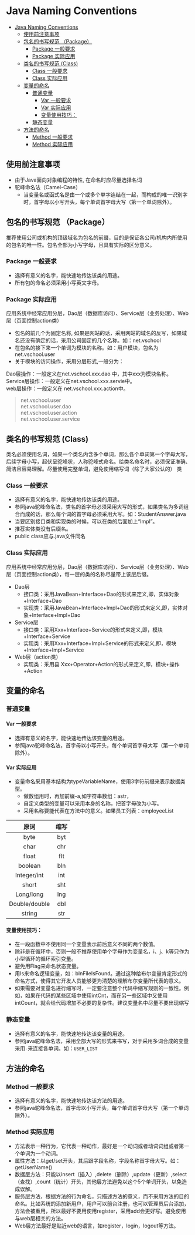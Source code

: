# Java Naming Conventions

<!-- TOC -->

- [Java Naming Conventions](#java-naming-conventions)
  - [使用前注意事项](#使用前注意事项)
  - [包名的书写规范 （Package）](#包名的书写规范-package)
    - [Package 一般要求](#package-一般要求)
    - [Package 实际应用](#package-实际应用)
  - [类名的书写规范 (Class)](#类名的书写规范-class)
    - [Class 一般要求](#class-一般要求)
    - [Class 实际应用](#class-实际应用)
  - [变量的命名](#变量的命名)
    - [普通变量](#普通变量)
      - [Var 一般要求](#var-一般要求)
      - [Var 实际应用](#var-实际应用)
      - [变量使用技巧：](#变量使用技巧)
    - [静态变量](#静态变量)
  - [方法的命名](#方法的命名)
    - [Method 一般要求](#method-一般要求)
    - [Method 实际应用](#method-实际应用)

<!-- /TOC -->

## 使用前注意事项

- 由于Java面向对象编程的特性, 在命名时应尽量选择名词
- 驼峰命名法（Camel-Case）
  - 当变量名或函式名是由一个或多个单字连结在一起，而构成的唯一识别字时，首字母以小写开头，每个单词首字母大写（第一个单词除外）。

## 包名的书写规范 （Package）

推荐使用公司或机构的顶级域名为包名的前缀，目的是保证各公司/机构内所使用的包名的唯一性。包名全部为小写字母，且具有实际的区分意义。

### Package 一般要求

- 选择有意义的名字，能快速地传达该类的用途。
- 所有包的命名必须采用小写英文字母。

### Package 实际应用

应用系统中经常应用分层，Dao层（数据库访问）、Service层（业务处理）、Web层（页面控制action类）

- 包名的前几个为固定名称, 如果是网站的话，采用网站的域名的反写，如果域名还没有确定的话，采用公司固定的几个名称。如：net.vschool
- 在包名的接下来一个单词为模块的名称。如：用户模块，包名为net.vschool.user
- 关于模块的访问操作，采用分层形式,一般分为：

Dao层操作：一般定义在net.vschool.xxx.dao 中，其中xxx为模块名称。  
Service层操作：一般定义在net.vschool.xxx.servie中。  
web层操作：一般定义在 net.vschool.xxx.action中。  

> net.vschool.user  
> net.vschool.user.dao  
> net.vschool.user.action  
> net.vschool.user.service  

## 类名的书写规范 (Class)

类名必须使用名词，如果一个类名内含多个单词，那么各个单词第一个字母大写，后续字母小写，起伏呈驼峰状，人称驼峰式命名。给类名命名时，必须保证准确、简洁且容易理解。尽量使用完整单词，避免使用缩写词（除了大家公认的）
类

### Class 一般要求

- 选择有意义的名字，能快速地传达该类的用途。
- 参照java驼峰命名法，类名的首字母必须采用大写的形式，如果类名为多词组合而成的话，那么每个词的首字母必须采用大写。如：StudentAnswer.java
- 当要区别接口类和实现类的时候，可以在类的后面加上“Impl”。
- 推荐实体类没有后缀名。
- public class应与.java文件同名

### Class 实际应用

应用系统中经常应用分层，Dao层（数据库访问）、Service层（业务处理）、Web层（页面控制action类），每一层的类的名称尽量带上该层后缀。

- Dao层
  - 接口类：采用JavaBean+Interface+Dao的形式来定义,即，实体对象+Interface+Dao
  - 实现类：采用JavaBean+Interface+Impl+Dao的形式来定义,即，实体对象+Interface+Impl+Dao  
- Service层
  - 接口类：采用Xxx+Interface+Service的形式来定义,即，模块+Interface+Service
  - 实现类：采用Xxx+Interface+Impl+Service的形式来定义,即，模块+Interface+Impl+Service
- Web层（action类）
  - 实现类：采用县 Xxx+Operator+Action的形式来定义,即，模块+操作+Action
  
## 变量的命名

### 普通变量

#### Var 一般要求

- 选择有意义的名字，能快速地传达该变量的用途。
- 参照java驼峰命名法，首字母以小写开头，每个单词首字母大写（第一个单词除外）。

#### Var 实际应用

- 变量命名采用基本结构为typeVariableName，使用3字符前缀来表示数据类型。
  - 做数组用时，再加前缀-a,如字符串数组：astr，
  - 自定义类型的变量可以采用本身的名称，把首字母改为小写。
  - 采用名称要能代表在方法中的意义。如果员工列表：employeeList

|原词|缩写|
|:-------------:|:-------------:|
|byte|byt|
|char|chr|
|float|flt|
|boolean|bln|
|Integer/int|int|
|short|sht|
|Long/long|lng|
|Double/double|dbl|
|string|str|

#### 变量使用技巧：

- 在一段函数中不使用同一个变量表示前后意义不同的两个数值。
- 除非是在循环中，否则一般不推荐使用单个字母作为变量名，i、j、k等只作为小型循环的循环索引变量。
- 避免用Flag来命名状态变量。
- 用Is来命名逻辑变量，如：blnFileIsFound。通过这种给布尔变量肯定形式的命名方式，使得其它开发人员能够更为清楚的理解布尔变量所代表的意义。  
- 如果需要对变量名进行缩写时，一定要注意整个代码中缩写规则的一致性。例如，如果在代码的某些区域中使用intCnt，而在另一些区域中又使用intCount，就会给代码增加不必要的复杂性。建议变量名中尽量不要出现缩写

### 静态变量

- 选择有意义的名字，能快速地传达该变量的用途。
- 参照java驼峰命名法，采用全部大写的形式来书写，对于采用多词合成的变量采用`-`来连接各单词。如：`USER_LIST`

## 方法的命名

### Method 一般要求

- 选择有意义的名字，能快速地传达该方法的用途。
- 参照java驼峰命名法，首字母以小写开头，每个单词首字母大写（第一个单词除外）。

### Method 实际应用

- 方法表示一种行为，它代表一种动作，最好是一个动词或者动词词组或者第一个单词为一个动词。
- 属性方法：以get/set开头，其后跟字段名称，字段名称首字母大写。如：getUserName()
- 数据层方法：只能以insert（插入）,delete（删除）,update（更新）,select（查找）,count（统计）开头，其他层方法避免以这个5个单词开头，以免造成误解。
- 服务层方法，根据方法的行为命名，只描述方法的意义，而不采用方法的目的命名。比如系统的添加新用户，用户可以前台注册，也可以管理员后台添加，方法会被重用，所以最好不要用使用register，采用add会更好写。避免使用与web层相关的方法。
- Web层方法最好是贴近web的语言，如register，login，logout等方法。
